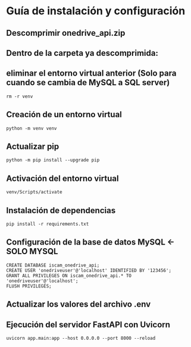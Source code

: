 # Guía de instalación y configuración

## Descomprimir onedrive_api.zip
## Dentro de la carpeta ya descomprimida:

## eliminar el entorno virtual anterior (Solo para cuando se cambia de MySQL a SQL server)
    rm -r venv
## Creación de un entorno virtual
    python -m venv venv
## Actualizar pip
    python -m pip install --upgrade pip
## Activación del entorno virtual
    venv/Scripts/activate

## Instalación de dependencias
    pip install -r requirements.txt

## Configuración de la base de datos MySQL <- SOLO MYSQL
    CREATE DATABASE iscam_onedrive_api;
    CREATE USER 'onedriveuser'@'localhost' IDENTIFIED BY '123456';
    GRANT ALL PRIVILEGES ON iscam_onedrive_api.* TO 'onedriveuser'@'localhost';
    FLUSH PRIVILEGES;

## Actualizar los valores del archivo .env

## Ejecución del servidor FastAPI con Uvicorn

    uvicorn app.main:app --host 0.0.0.0 --port 8000 --reload
